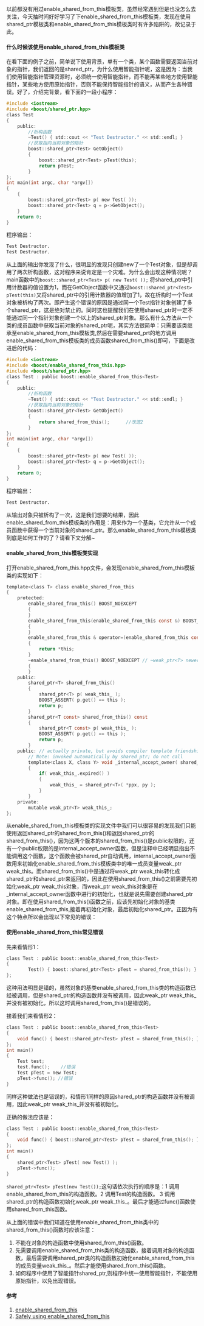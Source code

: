 <!--
author: checkking
date: 2017-02-28
title: 谈谈enable_shared_from_this
tags: C/C++
category: C/C++
status: publish
summary: 使用到enable_shared_from_this, 故总结一下.
-->
以前都没有用过enable_shared_from_this模板类，虽然经常遇到但是也没怎么去关注，今天抽时间好好学习了下enable_shared_from_this模板类，发现在使用shared_ptr模板类和enable_shared_from_this模板类时有许多陷阱的，故记录于此。
#### 什么时候该使用enable_shared_from_this模板类
在看下面的例子之前，简单说下使用背景，单有一个类，某个函数需要返回当前对象的指针，我们返回的是shared_ptr，为什么使用智能指针呢，这是因为：当我们使用智能指针管理资源时，必须统一使用智能指针，而不能再某些地方使用智能指针，某些地方使用原始指针，否则不能保持智能指针的语义，从而产生各种错误。好了，介绍完背景，看下面的一段小程序：
```c
#include <iostream>
#include <boost/shared_ptr.hpp>
class Test
{
    public:
        //析构函数
        ~Test() { std::cout << "Test Destructor." << std::endl; }
        //获取指向当前对象的指针
        boost::shared_ptr<Test> GetObject()
        {
            boost::shared_ptr<Test> pTest(this);
            return pTest;
        }
};
int main(int argc, char *argv[])
{
    {
        boost::shared_ptr<Test> p( new Test( ));
        boost::shared_ptr<Test> q = p->GetObject();
    }
    return 0;
}
```
程序输出：
```bash
Test Destructor.  
Test Destructor.  
```
从上面的输出你发现了什么，很明显的发现只创建new了一个Test对象，但是却调用了两次析构函数，这对程序来说肯定是一个灾难。为什么会出现这种情况呢？main函数中的`boost::shared_ptr<Test> p( new Test( ));` 将shared_ptr中引用计数器的值设置为1，而在GetObject函数中又通过`boost::shared_ptr<Test> pTest(this)`又将shared_ptr中的引用计数器的值增加了1，故在析构时一个Test对象被析构了两次。即产生这个错误的原因是通过同一个Test指针对象创建了多个shared_ptr，这是绝对禁止的。同时这也提醒我们在使用shared_ptr时一定不能通过同一个指针对象创建一个以上的shared_ptr对象。那么有什么方法从一个类的成员函数中获取当前对象的shared_ptr呢，其实方法很简单：只需要该类继承至enable_shared_from_this模板类,然后在需要shared_prt的地方调用enable_shared_from_this模板类的成员函数shared_from_this()即可，下面是改进后的代码：
```c
#include <iostream>
#include <boost/enable_shared_from_this.hpp>
#include <boost/shared_ptr.hpp>
class Test : public boost::enable_shared_from_this<Test>
{
    public:
        //析构函数
        ~Test() { std::cout << "Test Destructor." << std::endl; }
        //获取指向当前对象的指针
        boost::shared_ptr<Test> GetObject()
        {
            return shared_from_this();      //改进2
        }
};
int main(int argc, char *argv[])
{
    {
        boost::shared_ptr<Test> p( new Test( ));
        boost::shared_ptr<Test> q = p->GetObject();
    }
    return 0;
}
```
程序输出：
```bash
Test Destructor.
```
从输出对象只被析构了一次，这是我们想要的结果，因此enable_shared_from_this模板类的作用是：用来作为一个基类，它允许从一个成员函数中获得一个当前对象的shared_ptr。那么enable_shared_from_this模板类到底是如何工作的了？请看下文分解~
#### enable_shared_from_this模板类实现
打开enable_shared_from_this.hpp文件，会发现enable_shared_from_this模板类的实现如下：
```c
template<class T> class enable_shared_from_this
{
    protected:
        enable_shared_from_this() BOOST_NOEXCEPT
        {
        }
        enable_shared_from_this(enable_shared_from_this const &) BOOST_NOEXCEPT
        {
        }
        enable_shared_from_this & operator=(enable_shared_from_this const &) BOOST_NOEXCEPT
        {
            return *this;
        }
        ~enable_shared_from_this() BOOST_NOEXCEPT // ~weak_ptr<T> newer throws, so this call also must not throw
        {
        }
    public:
        shared_ptr<T> shared_from_this()
        {
            shared_ptr<T> p( weak_this_ );
            BOOST_ASSERT( p.get() == this );
            return p;
        }
        shared_ptr<T const> shared_from_this() const
        {
            shared_ptr<T const> p( weak_this_ );
            BOOST_ASSERT( p.get() == this );
            return p;
        }
    public: // actually private, but avoids compiler template friendship issues
        // Note: invoked automatically by shared_ptr; do not call
        template<class X, class Y> void _internal_accept_owner( shared_ptr<X> const * ppx, Y * py ) const
        {
            if( weak_this_.expired() )
            {
                weak_this_ = shared_ptr<T>( *ppx, py );
            }
        }
    private:
        mutable weak_ptr<T> weak_this_;
};
```
从enable_shared_from_this模板类的实现文件中我们可以很容易的发现我们只能使用返回shared_ptr的shared_from_this()和返回shared_ptr的shared_from_this()，因为这两个版本的shared_from_this()是public权限的，还有一个public权限的是internal_accept_owner函数，但是注释中已经明显指出不能调用这个函数，这个函数会被shared_ptr自动调用，internal_accept_owner函数用来初始化enable_shared_from_this模板类中的唯一成员变量weak_ptr weak_this。而shared_from_this()中是通过将weak_ptr
weak_this转化成shared_ptr和shared_ptr来返回的，因此在使用shared_from_this()之前需要先初始化weak_ptr weak_this对象，而weak_ptr weak_this对象是在_internal_accept_owner函数中进行的初始化，也就是说先需要创建shared_ptr对象。即在使用shared_from_this()函数之前，应该先初始化对象的基类enable_shared_from_this,接着再初始化对象，最后初始化shared_ptr。正因为有这个特点所以会出现以下常见的错误：
#### 使用enable_shared_from_this常见错误
先来看情形1：
```c
class Test : public boost::enable_shared_from_this<Test>
{
        Test() { boost::shared_ptr<Test> pTest = shared_from_this(); }
};
```
这种用法明显是错的，虽然对象的基类enable_shared_from_this类的构造函数已经被调用，但是shared_ptr的构造函数并没有被调用，因此weak_ptr weak_this_并没有被初始化，所以这时调用shared_from_this()是错误的。

接着我们来看情形2：
```c
class Test : public boost::enable_shared_from_this<Test>
{
    void func() { boost::shared_ptr<Test> pTest = shared_from_this(); }
};
int main()
{
    Test test;
    test.func();    //错误
    Test pTest = new Test;
    pTest->func(); //错误
}
```
同样这种做法也是错误的，和情形1同样的原因shared_ptr的构造函数并没有被调用，因此weak_ptr weak_this_并没有被初始化。

正确的做法应该是：
```c
class Test : public boost::enable_shared_from_this<Test>
{
    void func() { boost::shared_ptr<Test> pTest = shared_from_this(); }
};
int main()
{
    shared_ptr<Test> pTest( new Test() );
    pTest->func();
}
```
`shared_ptr<Test> pTest(new Test());`这句话依次执行的顺序是：1 调用enable_shared_from_this的构造函数。2 调用Test的构造函数。 3 调用shared_ptr的构造函数初始化weak_ptr weak_this_。最后才能通过func()函数使用shared_from_this函数。

从上面的错误中我们知道在使用enable_shared_from_this类中的shared_from_this()函数时应该注意：
1. 不能在对象的构造函数中使用shared_from_this()函数。
2. 先需要调用enable_shared_from_this类的构造函数，接着调用对象的构造函数，最后需要调用shared_ptr类的构造函数初始化enable_shared_from_this的成员变量weak_this_。然后才能使用shared_from_this()函数。 
3. 如何程序中使用了智能指针shared_ptr,则程序中统一使用智能指针，不能使用原始指针，以免出现错误。

#### 参考
1. [enable_shared_from_this](http://www.boost.org/doc/libs/1_60_0/libs/smart_ptr/enable_shared_from_this.html)
2. [Safely using enable_shared_from_this](https://www.reddit.com/r/cpp/comments/1jjlk4/safely_using_enable_shared_from_this/)
